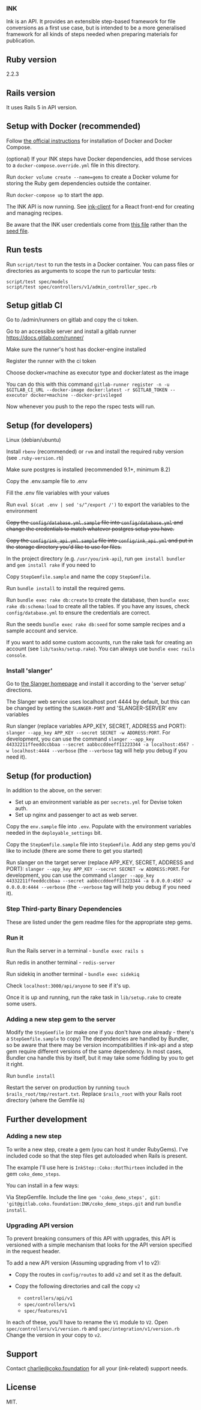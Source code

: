 ### INK

Ink is an API. It provides an extensible step-based framework for file conversions as a first use case, but is intended to be a more generalised framework for all kinds of steps needed when preparing materials for publication.

## Ruby version

2.2.3

## Rails version

It uses Rails 5 in API version.

## Setup with Docker (recommended)

Follow [the official instructions](https://docs.docker.com/compose/install/) for installation of Docker and Docker Compose.

(optional) If your INK steps have Docker dependencies, add those services to a `docker-compose.override.yml` file in this directory.

Run `docker volume create --name=gems` to create a Docker volume for storing the Ruby gem dependencies outside the container.

Run `docker-compose up` to start the app.

The INK API is now running. See [ink-client](https://gitlab.coko.foundation/INK/ink-client/) for a React front-end for creating and managing recipes.

Be aware that the INK user credentials come from [this file](https://gitlab.coko.foundation/INK/ink-api/blob/master/.env.sample) rather than the [seed file](https://gitlab.coko.foundation/INK/ink-api/blob/master/db/seeds.rb).

## Run tests

Run `script/test` to run the tests in a Docker container. You can pass files or directories as arguments to scope the run to particular tests:

    script/test spec/models
    script/test spec/controllers/v1/admin_controller_spec.rb

## Setup gitlab CI

Go to /admin/runners on gitlab and copy the ci token.

Go to an accessible server and install a gitlab runner https://docs.gitlab.com/runner/

Make sure the runner's host has docker-engine installed

Register the runner with the ci token

  Choose docker+machine as executor type and docker:latest as the image

  You can do this with this command
  `gitlab-runner register -n -u $GITLAB_CI_URL --docker-image docker:latest -r $GITLAB_TOKEN --executor docker+machine --docker-privileged`

Now whenever you push to the repo the rspec tests will run.


## Setup (for developers)

Linux (debian/ubuntu)

Install `rbenv` (recommended) or `rvm` and install the required ruby version (see `.ruby-version.rb`)

Make sure postgres is installed (recommended 9.1+, minimum 8.2)

Copy the .env.sample file to .env

Fill the .env file variables with your values

Run `eval $(cat .env | sed 's/^/export /')` to export the variables to the environment

~~Copy the `config/database.yml.sample` file into `config/database.yml` and change the credentials to match whatever postgres setup you have.~~

~~Copy the `config/ink_api.yml.sample` file into `config/ink_api.yml` and put in the storage directory you'd like to use for files.~~

In the project directory (e.g. `/usr/you/ink-api`), run `gem install bundler` and `gem install rake` if you need to

Copy `StepGemfile.sample` and name the copy `StepGemfile`.

Run `bundle install` to install the required gems.

Run `bundle exec rake db:create` to create the database, then `bundle exec rake db:schema:load` to create all the tables. If you have any issues, check `config/database.yml` to ensure the credentials are correct.

Run the seeds `bundle exec rake db:seed` for some sample recipes and a sample account and service.

If you want to add some custom accounts, run the rake task for creating an account (see `lib/tasks/setup.rake`). You can always use `bundle exec rails console`.

### Install 'slanger'

Go to [the Slanger homepage](https://github.com/stevegraham/slanger) and install it according to the 'server setup' directions.

The Slanger web service uses localhost port 4444 by default, but this can be changed by setting the `SLANGER-PORT` and 'SLANGER-SERVER' env variables

Run slanger (replace variables APP_KEY, SECRET, ADDRESS and PORT): `slanger --app_key APP_KEY --secret SECRET -w ADDRESS:PORT`. For development, you can use the command `slanger --app_key 44332211ffeeddccbbaa --secret aabbccddeeff11223344 -a localhost:4567 -w localhost:4444 --verbose` (the `--verbose` tag will help you debug if you need it).

## Setup (for production)

In addition to the above, on the server:

- Set up an environment variable as per `secrets.yml` for Devise token auth.
- Set up nginx and passenger to act as web server.

Copy the `env.sample` file into `.env`. Populate with the environment variables needed in the `deployable_settings` bit.

Copy the `StepGemfile.sample` file into `StepGemfile`. Add any step gems you'd like to include (there are some there to get you started)

Run slanger on the target server (replace APP_KEY, SECRET, ADDRESS and PORT): `slanger --app_key APP_KEY --secret SECRET -w ADDRESS:PORT`. For development, you can use the command `slanger --app_key 44332211ffeeddccbbaa --secret aabbccddeeff11223344 -a 0.0.0.0:4567 -w 0.0.0.0:4444 --verbose` (the `--verbose` tag will help you debug if you need it).

### Step Third-party Binary Dependencies

These are listed under the gem readme files for the appropriate step gems.

### Run it

Run the Rails server in a terminal - `bundle exec rails s`

Run redis in another terminal - `redis-server`

Run sidekiq in another terminal - `bundle exec sidekiq`

Check `localhost:3000/api/anyone` to see if it's up.

Once it is up and running, run the rake task in `lib/setup.rake` to create some users.

### Adding a new step gem to the server

Modify the `StepGemfile` (or make one if you don't have one already - there's a `StepGemfile.sample` to copy)
The dependencies are handled by Bundler, so be aware that there may be version incompatibilities if ink-api and a step gem require different versions of the same dependency.
In most cases, Bundler cna handle this by itself, but it may take some fiddling by you to get it right.

Run `bundle install`

Restart the server on production by running `touch $rails_root/tmp/restart.txt`. Replace `$rails_root` with your Rails root directory (where the Gemfile is)

## Further development

### Adding a new step

To write a new step, create a gem (you can host it under RubyGems). I've included code so that the step files get autoloaded when Rails is present.

The example I'll use here is `InkStep::Coko::RotThirteen` included in the gem `coko_demo_steps`.

You can install in a few ways:

Via StepGemfile. Include the line `gem 'coko_demo_steps', git: 'git@gitlab.coko.foundation:INK/coko_demo_steps.git` and run `bundle install`.

### Upgrading API version

To prevent breaking consumers of this API with upgrades, this API is versioned with a simple mechanism that looks for the API version specified in the request header.

To add a new API version (Assuming upgrading from v1 to v2):

* Copy the routes in `config/routes` to add `v2` and set it as the default.

* Copy the following directories and call the copy `v2`
  * `controllers/api/v1`
  * `spec/controllers/v1`
  * `spec/features/v1`

In each of these, you'll have to rename the `V1` module to `V2`.
Open `spec/controllers/v1/version.rb` and `spec/integration/v1/version.rb` Change the version in your copy to `v2`.

## Support

Contact charlie@coko.foundation for all your (ink-related) support needs.

## License

MIT.
